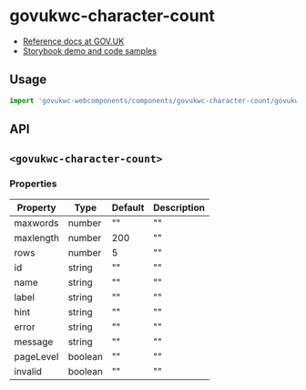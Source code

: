 # govukwc-character-count

- [Reference docs at GOV.UK](https://design-system.service.gov.uk/components/character-count/)
- [Storybook demo and code samples](http://tgreyuk.github.io/govuk-webcomponents/storybook/?path=/story/character-count/)

## Usage

```javascript
import 'govukwc-webcomponents/components/govukwc-character-count/govukwc-character-count';
```

## API

## `<govukwc-character-count>`

### Properties

| Property  |  Type     | Default | Description |
|-----------|-----------|---------|-------------|
| maxwords|number|""|""
| maxlength|number|200|""
| rows|number|5|""
| id|string|""|""
| name|string|""|""
| label|string|""|""
| hint|string|""|""
| error|string|""|""
| message|string|""|""
| pageLevel|boolean|""|""
| invalid|boolean|""|""| 

